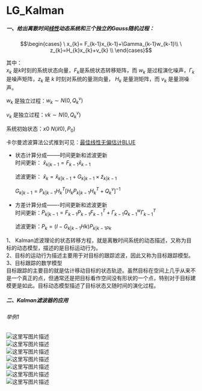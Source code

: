 <script type="text/javascript" src="http://cdn.mathjax.org/mathjax/latest/MathJax.js?config=default"></script>
# LG_Kalman

##### 一、给出离散时间[线性](https://so.csdn.net/so/search?q=%E7%BA%BF%E6%80%A7&spm=1001.2101.3001.7020)动态系统和三个独立的Gauss随机过程：
$$\begin{cases}
 \ x_{k}= F_{k-1}x_{k-1}+\Gamma_{k-1}w_{k-1}\\
 \ z_{k}=H_{k}x_{k}+v_{k} \\
\end{cases}$$

其中：  
$x_{k}$ 是$k$时刻的系统状态向量，$F_{k}$是系统状态转移矩阵，而 $w_{k}$ 是过程演化噪声，$\Gamma_{k}$ 是噪声矩阵，$z_{k}$ 是 $k$ 时刻对系统的量测向量， $H_{k}$ 是量测矩阵，而 $v_{k}$ 是量测噪声。  

${w_k}$ 是独立过程：$w_k∼N(0,Q^{v}_{k})$

${v_k}$ 是独立过程：$vk∼N(0,Q_k^v)$

系统初始状态：$x0~N(x⃗ 0),P_0)$

卡尔曼滤波算法公式推到可见：[最佳线性无偏估计BLUE](https://blog.csdn.net/haxiongha/article/details/80861538)

- 状态计算分成——–时间更新和滤波更新  
    时间更新： $\hat{x}_{k|k−1}=F_{k−1}\hat{x}_{k−1}$
    
    滤波更新： $\hat{x}_{k}=\hat{x}_{k|k−1}+G_{k|k−1}\times\tilde{z}_{k|k−1}$

    $G_{k|k-1}=P_{k|k-1}H^T_k[H_kP_{k|k-1}H^T_k+Q^v_k]^{-1}$

    
- 方差计算分成——-时间更新和滤波更新  
    时间更新：$P_{k|k-1}=F_{k-1}P_{k-1}F^T_{k-1}+\Gamma_{k-1}Q^{w}_{k-1}\Gamma^{T}_{k-1}$
    
    滤波更新：$P_k=(I−G_{k|k−1}Hk)P_{k|k−1Pk}$
    

1、 Kalman滤波理论的状态转移方程，就是离散时间系统的动态描述，又称为目标的动态模型，描述的是目标运动行为。  
2、目标的运动行为描述主要用于对目标的跟踪滤波，因此又称为目标跟踪模型。  
3、目标跟踪的数学模型  
目标跟踪的主要目的就是估计移动目标的状态轨迹。虽然目标在空间上几乎从来不是一个真正的点，但通常还是把目标看作空间没有形状的一个点，特别对于目标建模更是如此。目标动态模型描述了目标状态又随时间的演化过程。

##### 二、Kalman滤波器的应用

###### 举例1

![这里写图片描述](https://img-blog.csdn.net/20180629205846783?watermark/2/text/aHR0cHM6Ly9ibG9nLmNzZG4ubmV0L2hheGlvbmdoYQ==/font/5a6L5L2T/fontsize/400/fill/I0JBQkFCMA==/dissolve/70)  
![这里写图片描述](https://img-blog.csdn.net/20180629205922282?watermark/2/text/aHR0cHM6Ly9ibG9nLmNzZG4ubmV0L2hheGlvbmdoYQ==/font/5a6L5L2T/fontsize/400/fill/I0JBQkFCMA==/dissolve/70)  
![这里写图片描述](https://img-blog.csdn.net/20180629205948794?watermark/2/text/aHR0cHM6Ly9ibG9nLmNzZG4ubmV0L2hheGlvbmdoYQ==/font/5a6L5L2T/fontsize/400/fill/I0JBQkFCMA==/dissolve/70)  
![这里写图片描述](https://img-blog.csdn.net/20180629210515809?watermark/2/text/aHR0cHM6Ly9ibG9nLmNzZG4ubmV0L2hheGlvbmdoYQ==/font/5a6L5L2T/fontsize/400/fill/I0JBQkFCMA==/dissolve/70)  
![这里写图片描述](https://img-blog.csdn.net/20180629210643189?watermark/2/text/aHR0cHM6Ly9ibG9nLmNzZG4ubmV0L2hheGlvbmdoYQ==/font/5a6L5L2T/fontsize/400/fill/I0JBQkFCMA==/dissolve/70)  
![这里写图片描述](https://img-blog.csdn.net/20180629210716454?watermark/2/text/aHR0cHM6Ly9ibG9nLmNzZG4ubmV0L2hheGlvbmdoYQ==/font/5a6L5L2T/fontsize/400/fill/I0JBQkFCMA==/dissolve/70)  
![这里写图片描述](https://img-blog.csdn.net/20180629210800969?watermark/2/text/aHR0cHM6Ly9ibG9nLmNzZG4ubmV0L2hheGlvbmdoYQ==/font/5a6L5L2T/fontsize/400/fill/I0JBQkFCMA==/dissolve/70)
